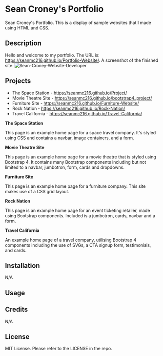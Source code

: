 # Sean Croney's Portfolio
Sean Croney's Portfolio. This is a display of sample websites that I made using HTML and CSS. 
## Description

Hello and welcome to my portfolio. The URL is: https://seanmc216.github.io/Portfolio-Website/. A screenshot of the finished site: ![Sean-Croney-Website-Developer](https://user-images.githubusercontent.com/103222228/213901021-07e67bba-cfae-4752-8b49-d571cb6ff8ef.png)

## Projects

* The Space Station - https://seanmc216.github.io/Project/
* Movie Theatre Site - https://seanmc216.github.io/bootstrap4_project/
* Furniture Site - https://seanmc216.github.io/Furniture-Website/
* Rock Nation - https://seanmc216.github.io/Rock-Nation/
* Travel California - https://seanmc216.github.io/Travel-California/

**The Space Station**

This page is an example home page for a space travel company. It's styled using CSS and contains a navbar, image containers, and a form. 

**Movie Theatre Site**

This page is an example home page for a movie theatre that is styled using Bootstrap 4. It contains many Bootstrap components including but not limited to a navbar, jumbotron, form, cards and dropdowns. 

**Furniture Site**

This page is an example home page for a furniture company. This site makes use of a CSS grid layout.

**Rock Nation**

This page is an example home page for an event ticketing retailer, made using Bootstrap components. Included is a jumbotron, cards, navbar and a form. 

**Travel California**

An example home page of a travel company, utilising Bootstrap 4 components including the use of SVGs, a CTA signup form, testimonials, and cards.

## Installation
N/A
## Usage


## Credits
N/A
## License
MIT License. Please refer to the LICENSE in the repo.